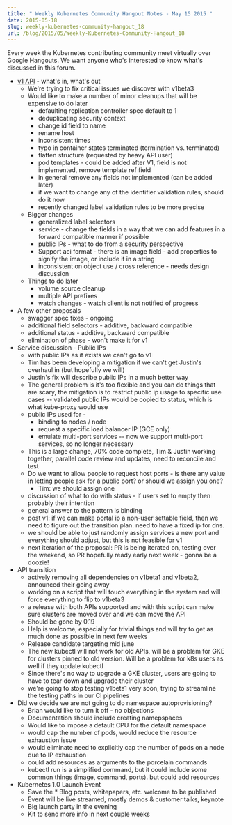 ```yaml
---
title: " Weekly Kubernetes Community Hangout Notes - May 15 2015 "
date: 2015-05-18
slug: weekly-kubernetes-community-hangout_18
url: /blog/2015/05/Weekly-Kubernetes-Community-Hangout_18
---
```

Every week the Kubernetes contributing community meet virtually over Google Hangouts. We want anyone who's interested to know what's discussed in this forum.  


* [v1 API][1] \- what's in, what's out
    * We're trying to fix critical issues we discover with v1beta3
    * Would like to make a number of minor cleanups that will be expensive to do later
        * defaulting replication controller spec default to 1
        * deduplicating security context
        * change id field to name
        * rename host
        * inconsistent times
        * typo in container states terminated (termination vs. terminated)
        * flatten structure (requested by heavy API user)
        * pod templates - could be added after V1, field is not implemented, remove template ref field
        * in general remove any fields not implemented (can be added later)
        * if we want to change any of the identifier validation rules, should do it now
        * recently changed label validation rules to be more precise
    * Bigger changes
        * generalized label selectors
        * service - change the fields in a way that we can add features in a forward compatible manner if possible
        * public IPs - what to do from a security perspective
        * Support aci format - there is an image field - add properties to signify the image, or include it in a string
        * inconsistent on object use / cross reference - needs design discussion
    * Things to do later
        * volume source cleanup
        * multiple API prefixes
        * watch changes - watch client is not notified of progress
* A few other proposals
    * swagger spec fixes - ongoing
    * additional field selectors - additive, backward compatible
    * additional status - additive, backward compatible
    * elimination of phase - won't make it for v1
* Service discussion - Public IPs
    * with public IPs as it exists we can't go to v1
    * Tim has been developing a mitigation if we can't get Justin's overhaul in (but hopefully we will)
    * Justin's fix will describe public IPs in a much better way
    * The general problem is it's too flexible and you can do things that are scary, the mitigation is to restrict public ip usage to specific use cases -- validated public IPs would be copied to status, which is what kube-proxy would use
    * public IPs used for -
        * binding to nodes / node
        * request a specific load balancer IP (GCE only)
        * emulate multi-port services -- now we support multi-port services, so no longer necessary
    * This is a large change, 70% code complete, Tim & Justin working together, parallel code review and updates, need to reconcile and test
    * Do we want to allow people to request host ports - is there any value in letting people ask for a public port? or should we assign you one?
        * Tim: we should assign one
    * discussion of what to do with status - if users set to empty then probably their intention
    * general answer to the pattern is binding
    * post v1: if we can make portal ip a non-user settable field, then we need to figure out the transition plan. need to have a fixed ip for dns.
    * we should be able to just randomly assign services a new port and everything should adjust, but this is not feasible for v1
    * next iteration of the proposal: PR is being iterated on, testing over the weekend, so PR hopefully ready early next week - gonna be a doozie!
* API transition
    * actively removing all dependencies on v1beta1 and v1beta2, announced their going away
    * working on a script that will touch everything in the system and will force everything to flip to v1beta3
    * a release with both APIs supported and with this script can make sure clusters are moved over and we can move the API
    * Should be gone by 0.19
    * Help is welcome, especially for trivial things and will try to get as much done as possible in next few weeks
    * Release candidate targeting mid june
    * The new kubectl will not work for old APIs, will be a problem for GKE for clusters pinned to old version. Will be a problem for k8s users as well if they update kubectl
    * Since there's no way to upgrade a GKE cluster, users are going to have to tear down and upgrade their cluster
    * we're going to stop testing v1beta1 very soon, trying to streamline the testing paths in our CI pipelines
* Did we decide we are not going to do namespace autoprovisioning?
    * Brian would like to turn it off - no objections
    * Documentation should include creating namepspaces
    * Would like to impose a default CPU for the default namespace
    * would cap the number of pods, would reduce the resource exhaustion issue
    * would eliminate need to explicitly cap the number of pods on a node due to IP exhaustion
    * could add resources as arguments to the porcelain commands
    * kubectl run is a simplified command, but it could include some common things (image, command, ports). but could add resources
* Kubernetes 1.0 Launch Event
    * Save the     * Blog posts, whitepapers, etc. welcome to be published
    * Event will be live streamed, mostly demos & customer talks, keynote
    * Big launch party in the evening
    * Kit to send more info in next couple weeks

[1]: https://github.com/GoogleCloudPlatform/kubernetes/issues/7018
